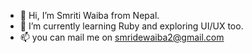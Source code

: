 - 👋 Hi, I’m Smriti Waiba from Nepal.
- 🌱 I’m currently learning Ruby and exploring UI/UX too.
- 📫 you can mail me on smridewaiba2@gmail.com

